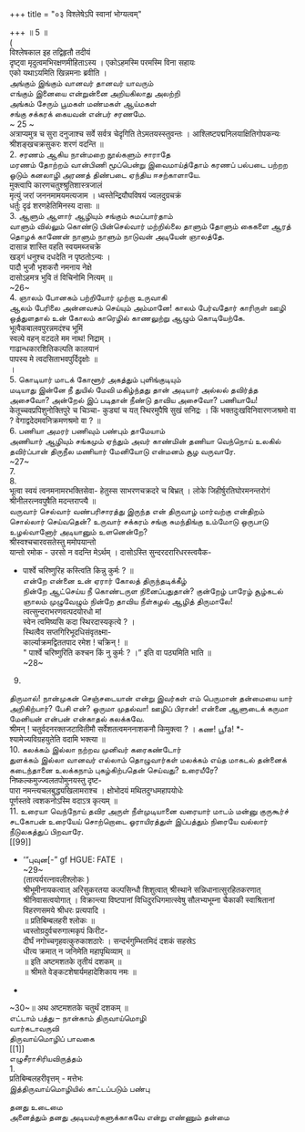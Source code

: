 +++
title = "०३ विश्लेषेऽपि स्वानां भोग्यत्वम्"

+++
॥ 5 ॥   
(   
विश्लेषकाल इह तद्विहृतौ तदीयं   
दृष्ट्वा मृदुत्वमभिरक्षणमीहिताऽस्य । एकोऽहमस्मि परमस्मि विना सहायः   
एको यथाऽयमिति खिन्नमनाः ब्रवीति ।   
அங்கும் இங்கும் வானவர் தானவர் யாவரும்   
எங்கும் இனையை என்றுன்னை அறியகிலாது அலற்றி   
அங்கம் சேரும் பூமகள் மண்மகள் ஆய்மகள்   
சங்கு சக்கரக் கையவன் என்பர் சரணமே.   
~ 25 ~   
अत्राप्यमुत्र च सुरा दनुजाश्च सर्वे सर्वत्र चेदृगिति तेऽमतयस्स्तुवन्तः । आश्लिष्टपद्मनिलयाक्षितिगोपकन्यः श्रीशङ्खचक्रसुकरः शरणं वदन्ति ॥   
2. சரணம் ஆகிய நான்மறை நூல்களும் சாராதே   
மரணம் தோற்றம் வான்பிணி மூப்பென்று இவைமாய்த்தோம் கரணப் பல்படை பற்றற ஓடும் கனலாழி அரணத் திண்படை ஏந்திய ஈசற்காளாயே.   
मुक्त्वापि कारणचतुश्श्रुतिशास्त्रजालं   
मृत्युं जरां जननमामयमत्यजाम । ध्वस्तेन्द्रियौघविषयं ज्वलदुग्रचक्रं   
धर्तुः दृढं शरणहेतिमिनस्य दासाः ॥   
3. ஆளும் ஆளார் ஆழியும் சங்கும் சுமப்பார்தாம்   
வாளும் வில்லும் கொண்டு பின்செல்வார் மற்றில்லை தாளும் தோளும் கைகளை ஆரத் தொழக் காணேன் நாளும் நாளும் நாடுவன் அடியேன் ஞாலத்தே.   
दासान्न शास्ति वहति स्वयमब्जचक्रे   
खड्गं धनुश्च दधदेति न पृष्ठतोऽन्यः ।   
पादौ भुजौ भृशकरौ नमनाय नेक्षे   
दासोऽहमत्र भुवि तं विचिनोमि नित्यम् ॥   
~26~   
4. ஞாலம் போனகம் பற்றியோர் முற்றா உருவாகி   
ஆலம் பேரிலை அன்னவசம் செய்யும் அம்மானே! காலம் பேர்வதோர் காரிருள் ஊழி ஒத்துளதால் உன் கோலம் காரெழில் காணலுற்று ஆழும் கொடியேற்கே.   
भूत्वैकबालवपुरन्नमदंश्च भूमिं   
स्वल्पे वहन् वटदले मम नाथ! निद्राम् ।   
गाढान्धकारशितिकल्पति कालयानं   
पापस्य मे त्वदसिताभवपुर्दिदृक्षोः ॥   
।   
5. கொடியார் மாடக் கோளூர் அகத்தும் புளிங்குடியும்   
மடியாது இன்னே நீ துயில் மேவி மகிழ்ந்தது தான் அடியார் அல்லல் தவிர்த்த அசைவோ? அன்றேல் இப் படிதான் நீண்டு தாவிய அசைவோ? பணியாயே!   
केतूच्चवप्रपिशुनोक्तिपुरे च चिञ्चा- कुड्यां च यत् स्थिरमुपैषि सुखं सनिद्रः । किं भक्तदुःखविनिवारणजश्रमो वा ? वेगाद्वदेदमवनिक्रमणश्रमो वा ? ॥   
6. பணியா அமரர் பணிவும் பண்பும் தாமேயாம்   
அணியார் ஆழியும் சங்கமும் ஏந்தும் அவர் காண்மின் தணியா வெந்நொய் உலகில் தவிர்ப்பான் திருநீல மணியார் மேனியோடு என்மனம் சூழ வருவாரே.   
~27~   
7.   
8.   
भूत्वा स्वयं त्वनमनामरभक्तिसेवा- हेतुस्स साभरणचक्रदरे च बिभ्रत् । लोके जिहीर्षुरतिघोरमनन्तरोगं   
श्रीनीलरत्नवपुषैति मदन्तराप्त्यै ॥   
வருவார் செல்வார் வண்பரிசாரத்து இருந்த என் திருவாழ் மார்வற்கு என்திறம் சொல்லார் செய்வதென்? உருவார் சக்கரம் சங்கு சுமந்திங்கு உம்மோடு ஒருபாடு உழல்வானோர் அடியானும் உளனென்றே?   
श्रीस्वश्चचारवसतेस्तु ममोपयान्तो   
यान्तो रमोक - उरसो न वदन्ति मेऽर्थम् । दासोऽस्ति सुन्दरदरारिधरस्त्वयैक-   
* पार्श्वे चरिष्णुरिह कस्त्विति किन्नु कुर्मः ? ॥   
என்றே என்னை உன் ஏரார் கோலத் திருந்தடிக்கீழ்   
நின்றே ஆட்செய்ய நீ கொண்டருள நினைப்பதுதான்? குன்றேழ் பாரேழ் சூழ்கடல் ஞாலம் முழுவேழும் நின்றே தாவிய நீள்கழல் ஆழித் திருமாலே!   
त्वत्सुन्दराभरणवत्पदयोरधो मां   
स्वेन त्वमिष्यसि कदा स्थिरदास्यकृत्ये ? ।   
स्थित्वैव सप्तगिरिभूदधिसंवृतक्ष्मा-   
कार्ल्याक्रमद्विततपाद रमेश ! चक्रिन् ! ॥   
" पार्श्वे चरिष्णुरिति कश्चन किं नु कुर्मः ? ।” इति वा पठ्यमिति भाति ॥   
~28~   
9.   
திருமால்! நான்முகன் செஞ்சடையான் என்று இவர்கள் எம் பெருமான் தன்மையை யார் அறிகிற்பார்? பேசி என்? ஒருமா முதல்வா! ஊழிப் பிரான்! என்னை ஆளுடைக் கருமா மேனியன் என்பன் என்காதல் கலக்கவே.   
श्रीमन् ! चतुर्वदनरक्तजटावितीमौ सर्वेशतत्वमननाशकनौ किमुक्त्वा ? । கண! பூfa! *- श्यामेज्यविग्रहयुतेति वदामि भक्त्या ॥   
10. கலக்கம் இல்லா நற்றவ முனிவர் கரைகண்டோர்   
துளக்கம் இல்லா வானவர் எல்லாம் தொழுவார்கள் மலக்கம் எய்த மாகடல் தன்னைக் கடைந்தானை உலக்கநாம் புகழ்கிற்பதென் செய்வது? உரையீரே?   
निष्कल्कमुज्ज्वलतपोमुनयस्तु दृष्ट-   
पारा नमन्त्यचलबुद्ध्यखिलामराश्च । क्षोभोदयं मथितदुग्धमहापयोधेः   
पूर्णस्तवे त्वशकनोऽस्मि वदाऽत्र कृत्यम् ॥   
11. உரையா வெந்நோய் தவிர அருள் நீள்முடியானை வரையார் மாடம் மன்னு குருகூர்ச் சடகோபன் உரையேய் சொற்றொடை ஓராயிரத்துள் இப்பத்தும் நிரையே வல்லார் நீடுலகத்துப் பிறவாரே.   
[[99]]  
* ‘“புவுன[-” gf HGUE: FATE ।   
~29~   
(तात्पर्यरत्नावलीश्लोकः )   
श्रीभूमीनायकत्वात् अरिसुकरतया कल्पसिन्धौ शिशुत्वात् श्रीस्थाने सन्निधानात्सुरहितकरणात् श्रीनिवासत्वयोगात् । विक्रान्त्या विष्टपानां विधिदुरधिगमात्स्वेषु सौलभ्यभूम्ना चैकाकी स्वाश्रितानां विहरणसमये श्रीधरः प्रत्यपादि ।   
॥ प्रतिबिम्बलहरी श्लोकः ॥   
ध्वस्तोग्रदुर्वचरुगात्मकृपं किरीट-   
दीर्घं नगोच्चगृहवत्कुरुकाशठारेः । सन्दर्भगुम्भितमिदं दशकं सहस्रेऽ   
धीत्य क्रमात् न जनिमेति महापृथिव्याम् ॥   
॥ इति अष्टमशतके तृतीयं दशकम् ॥   
॥ श्रीमते वेङ्कटशेषार्यमहादेशिकाय नमः ॥   
+   
~30~॥ अथ अष्टमशतके चतुर्थं दशकम् ॥   
எட்டாம் பத்து – நான்காம் திருவாய்மொழி   
வார்கடாவருவி   
திருவாய்மொழிப் பாவகை   
[[1]]  
எழுசீராசிரியவிருத்தம்   
1.   
प्रतिबिम्बलहरीवृत्तम् - मत्तेभः   
இத்திருவாய்மொழியில் காட்டப்படும் பண்பு   

தனது உடைமை   
அனைத்தும் தனது அடியவர்களுக்காகவே என்று எண்ணும் தன்மை   